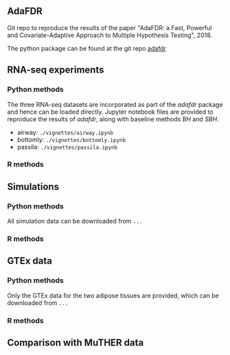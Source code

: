 ## AdaFDR

Git repo to reproduce the results of the paper "AdaFDR: a Fast, Powerful and Covariate-Adaptive Approach to Multiple Hypothesis Testing", 2018.

The python package can be found at the git repo [adafdr](https://github.com/martinjzhang/adafdr)

## RNA-seq experiments
### Python methods 
The three RNA-seq datasets are incorporated as part of the *adafdr* package and hence can be loaded directly. 
Jupyter notebook files are provided to reproduce the results of *adafdr*, along with baseline methods *BH* and *SBH*.
- airway: `./vignettes/airway.ipynb`
- bottomly: `./vignettes/bottomly.ipynb`
- passila: `./vignettes/passila.ipynb`

### R methods

## Simulations
### Python methods 
All simulation data can be downloaded from `...`
### R methods 

## GTEx data
### Python methods 
Only the GTEx data for the two adipose tissues are provided, which can be downloaded from `...`
### R methods

## Comparison with MuTHER data
